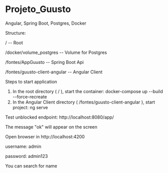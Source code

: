 # Projeto_Guusto
Angular, Spring Boot, Postgres, Docker

Structure:

/                              -- Root 

/docker/volume_postgres        -- Volume for Postgres

/fontes/AppGuusto              -- Spring Boot Api

/fontes/guusto-client-angular  -- Angular Client


Steps to start application

1. In the root directory ( / ), start the container: docker-compose up --build --force-recreate
2. In the Angular Client directory ( /fontes/guusto-client-angular ), start project: ng serve

Test unblocked endpoint: http://localhost:8080/app/

The message "ok" will appear on the screen

Open browser in http://localhost:4200

username: admin

password: admin123

You can search for name
